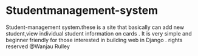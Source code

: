 # Studentmanagement-system
Student-management system.these is a site that basically can add new student,view individual student information on cards .
It is very simple and beginner friendly for those interested in building web in Django .
rights reserved @Wanjau Rulley
